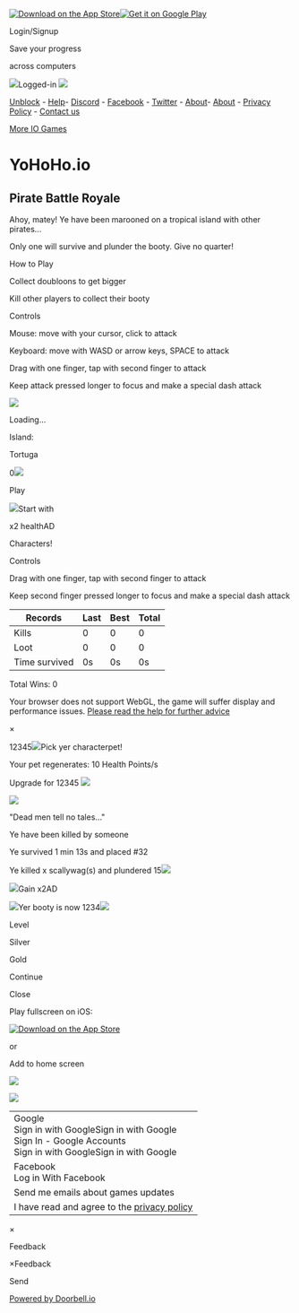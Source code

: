[![Download on the App Store](https://yohoho.io/img/apple-store.svg)](https://apps.apple.com/us/app/yohoho-io/id1515814351?mt=8&utm_source=yohoho.io)[![Get it on Google Play](https://yohoho.io/img/google-store.png)](https://play.google.com/store/apps/details?id=com.exodragon.yohoho&utm_source=yohoho.io&pcampaignid=)

Login/Signup

Save your progress

across computers

![](https://yohoho.io/img/close.svg)Logged-in [![](https://yohoho.io/img/logout.svg)](https://yohoho.io/# "Logout")

[Unblock](https://yohoho.io/unblocked.html "Blocked at school?") \- [Help](https://yohoho.io/help.html "Help")\- [Discord](https://discord.gg/vQzGF3e "Chat on discord") \- [Facebook](https://www.facebook.com/exodragongames "Like on facebook") \- [Twitter](https://twitter.com/ExodragonGames "Follow on twitter") \- [About](https://yohoho.io/about.html "About")\- [About](https://yohoho.io/about2.html "About") \- [Privacy Policy](https://yohoho.io/privacypolicy.html) -
[Contact us](https://yohoho.io/# "Message us")

[More IO Games](https://www.crazygames.com/c/io "Play more IO Games")

# YoHoHo.io

## Pirate Battle Royale

Ahoy, matey! Ye have been marooned on a tropical island with other pirates...

Only one will survive and plunder the booty. Give no quarter!


How to Play

Collect doubloons to get bigger

Kill other players to collect their booty

Controls

Mouse: move with your cursor, click to attack

Keyboard: move with WASD or arrow keys, SPACE to attack

Drag with one finger, tap with second finger to attack

Keep attack pressed longer to focus and make a special dash attack

[![](https://exodragon.com/cp/clashball-6.png)](https://clashball.io/?utm_content=yohoho.io&utm_source=exodragon.com)

Loading...


Island:

Tortuga

0![](https://yohoho.io/img/coins_m.png)

Play

![](https://yohoho.io/img/video.svg)Start with

x2 healthAD

Characters!

Controls

Drag with one finger, tap with second finger to attack

Keep second finger pressed longer to focus and make a special dash attack

| Records | Last | Best | Total |
| --- | --- | --- | --- |
| Kills | 0 | 0 | 0 |
| Loot | 0 | 0 | 0 |
| Time survived | 0s | 0s | 0s |

Total Wins: 0

Your browser does not support WebGL, the game will suffer display and performance issues. [Please read the help for further advice](https://yohoho.io/help.html)

×

12345![](https://yohoho.io/img/coins_m.png)Pick yer characterpet!

Your pet regenerates: 10 Health Points/s

Upgrade for 12345 ![](https://yohoho.io/img/coins_m.png)

![](https://yohoho.io/img/close.svg)

"Dead men tell no tales..."

Ye have been killed by someone

Ye survived 1 min 13s and placed #32

Ye killed x scallywag(s) and plundered 15![](https://yohoho.io/img/coins_m.png)

![](https://yohoho.io/img/video.svg)Gain x2AD

![](https://yohoho.io/img/chest.png)Yer booty is now 1234![](https://yohoho.io/img/coins_m.png)

Level

Silver

Gold

Continue

Close

Play fullscreen on iOS:

[![Download on the App Store](https://yohoho.io/img/apple-store.svg)](https://apps.apple.com/us/app/yohoho-io/id1515814351?mt=8&utm_source=yohoho.io)

or

Add to home screen

![](https://yohoho.io/img/safari-share.png)

![](https://yohoho.io/img/safari-add-homescreen.png)

|     |
| --- |
| Google<br>Sign in with GoogleSign in with Google<br>Sign In - Google Accounts<br>Sign in with GoogleSign in with Google |
| Facebook<br>Log in With Facebook |
| Send me emails about games updates |
| I have read and agree to the [privacy policy](https://yohoho.io/privacypolicy.html) |

×

Feedback

×Feedback

Send

[Powered by Doorbell.io](https://doorbell.io/?utm_source=feedback_form&utm_medium=web_sdk&utm_campaign=application_10008)